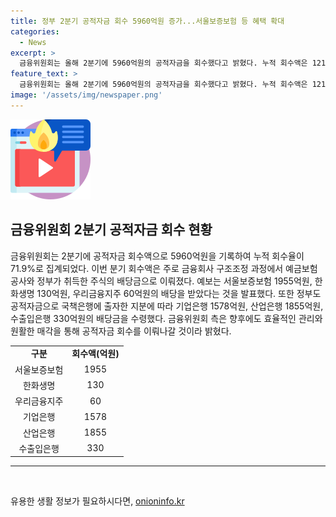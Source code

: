 ```yaml
---
title: 정부 2분기 공적자금 회수 5960억원 증가...서울보증보험 등 혜택 확대
categories:
  - News
excerpt: >
  금융위원회는 올해 2분기에 5960억원의 공적자금을 회수했다고 밝혔다. 누적 회수액은 121조2000억원으로, 회수율은 71.9%에 달한다. 이번 분기 회수액은 주로 금융회사의 구조조정 과정에서 예금보험공사와 정부가 취득한 주식의 배당금이다. 이를 통해 서울보증보험, 한화생명, 우리금융지주 등이 배당을 받았으며, 정부는 국책은행에 출자한 지분에 따라 기업은행, 산업은행, 수출입은행 등에서 배당금을 수령했다. 금융위는 앞으로도 효율적인 자산 관리와 매각을 통해 공적자금 상황을 원활히 관리할 계획이라고 전했다.
feature_text: >
  금융위원회는 올해 2분기에 5960억원의 공적자금을 회수했다고 밝혔다. 누적 회수액은 121조2000억원으로, 회수율은 71.9%에 달한다. 이번 분기 회수액은 주로 금융회사의 구조조정 과정에서 예금보험공사와 정부가 취득한 주식의 배당금이다. 이를 통해 서울보증보험, 한화생명, 우리금융지주 등이 배당을 받았으며, 정부는 국책은행에 출자한 지분에 따라 기업은행, 산업은행, 수출입은행 등에서 배당금을 수령했다. 금융위는 앞으로도 효율적인 자산 관리와 매각을 통해 공적자금 상황을 원활히 관리할 계획이라고 전했다.
image: '/assets/img/newspaper.png'
---
```


<p><img src="/assets/img/news.png" alt="rentncar 속보" /></p>

<h2 data-ke-size="size26">금융위원회 2분기 공적자금 회수 현황</h2>

<p data-ke-size="size16">금융위원회는 2분기에 공적자금 회수액으로 5960억원을 기록하여 누적 회수율이 71.9%로 집계되었다. 이번 분기 회수액은 주로 금융회사 구조조정 과정에서 예금보험공사와 정부가 취득한 주식의 배당금으로 이뤄졌다. 예보는 서울보증보험 1955억원, 한화생명 130억원, 우리금융지주 60억원의 배당을 받았다는 것을 발표했다. 또한 정부도 공적자금으로 국책은행에 출자한 지분에 따라 기업은행 1578억원, 산업은행 1855억원, 수출입은행 330억원의 배당금을 수령했다. 금융위원회 측은 향후에도 효율적인 관리와 원활한 매각을 통해 공적자금 회수를 이뤄나갈 것이라 밝혔다.</p>

<table>
    <tbody>
        <tr>
            <td style="text-align: center; height: 17px;"><b>구분</b></td>
            <td style="text-align: center; height: 17px;"><b>회수액(억원)</b></td>
        </tr>
        <tr>
            <td style="text-align: center; height: 17px;">서울보증보험</td>
            <td style="text-align: center; height: 17px;">1955</td>
        </tr>
        <tr>
            <td style="text-align: center; height: 17px;">한화생명</td>
            <td style="text-align: center; height: 17px;">130</td>
        </tr>
        <tr>
            <td style="text-align: center; height: 17px;">우리금융지주</td>
            <td style="text-align: center; height: 17px;">60</td>
        </tr>
        <tr>
            <td style="text-align: center; height: 17px;">기업은행</td>
            <td style="text-align: center; height: 17px;">1578</td>
        </tr>
        <tr>
            <td style="text-align: center; height: 17px;">산업은행</td>
            <td style="text-align: center; height: 17px;">1855</td>
        </tr>
        <tr>
            <td style="text-align: center; height: 17px;">수출입은행</td>
            <td style="text-align: center; height: 17px;">330</td>
        </tr>
    </tbody>
</table>

<hr>

<p data-ke-size="size16">&nbsp;</p>
유용한 생활 정보가 필요하시다면, <a href="https://onioninfo.kr" rel="dofollow">onioninfo.kr</a>


